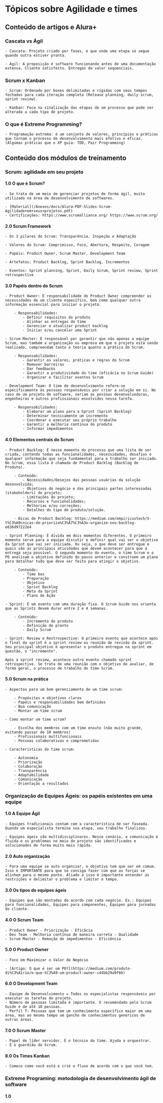 # Tópicos sobre Agilidade e times

## Conteúdo de artigos e Alura+

### Cascata vs Ágil

    - Cascata: Projeto criado por fases, e que onde uma etapa só segue quando outra estiver pronta.

    - Ágil: A proposição é software funcionando antes de uma documentação extensa. Cliente satisfeito. Entregas de valor sequenciais.

### Scrum x Kanban

    - Scrum: Ordenado por boxes delimitadas e rígidas com seus tempos fechados para cada iteração completa (Release planning, daily scrum, sprint review).

    - Kanban: Foca na sinalização das etapas de um processo que pode ser alterada a cada tipo de projeto.

### O que é Extreme Programming?

    - Programação extrema: é um conjunto de valores, princípios e práticas que tornam o processo de desenvolvimento mais efetivo e eficaz. (Algumas práticas que o XP guia: TDD, Pair Programming)

## Conteúdo dos módulos de treinamento

### Scrum: agilidade em seu projeto

#### 1.0 O que é Scrum?

    - Se trata de um meio de gerenciar projetos de forma ágil, muito utilizado na área de desenvolvimento de softwares.

    - [Material](/Anexos/docs/Alura-PDF-Slides-Scrum-Agilidade+em+seus+projetos.pdf)
    - Certificações: https://www.scrumalliance.org/ https://www.scrum.org/

#### 2.0 Scrum Framework

    - Os 3 pilares do Scrum: Transparência, Inspeção e Adaptação

    - Valores do Scrum: Comprimisso, Foco, Abertura, Respeito, Coragem

    - Papéis: Product Owner, Scrum Master, Development Team

    - Artefatos: Product Backlog, Sprint Backlog, Incrementos

    - Eventos: Sprint planning, Sprint, Daily Scrum, Sprint review, Sprint retrospective

#### 3.0 Papéis dentro do Scrum

    - Product Owner: É responsabilidade do Product Owner compreender as necessidades de um cliente específico, bem como qualquer outra informação essencial para iniciar o projeto.

        - Responsabilidades:
            - Definir requisitos do produto
            - Alinhar as entregas do time
            - Gerenciar e atualizar product backlog
            - Iniciar e/ou cancelar uma Sprint

    - Scrum Master: É responsável por garantir que não apenas a equipe Scrum, mas também a organização ou empresa em que o projeto está sendo realizado, compreendam tanto a teoria quanto a prática do Scrum.

        - Responsabilidades:
            - Garantir os valores, práticas e regras do Scrum
            - Remover barreiras
            - Dar feedbacks
            - Garantir a produtividade do time (eficácia no Scrum Guide)
            - Organizar e facilitar eventos Scrum

    - Development Team: O time de desenvolvimento refere-se especificamente às pessoas responsáveis por criar a solução em si. No caso de um projeto de software, seriam as pessoas desenvolvedoras, engenheiras e outros profissionais envolvidos nessa tarefa.

        - Responsabilidades:
            - Elaborar um plano para a Sprint (Sprint Backlog)
            - Determinar tecnicamente um incremento
            - Coordenar e executar seu próprio trabalho
            - Garantir a melhoria contínua do produto
            - Informar impedimentos

#### 4.0 Elementos centrais do Scrum

    - Product Backlog: É nesse momento do processo que uma lista de ser criada, contendo todas as funcionalidades, necessidades, desafios e qualquer informação que seja fundamental para o trabalho ser iniciado. No Scrum, essa lista é chamada de Product Backlog (Backlog de Produto).

        - Conteúdo:
            - Necessidades/Desejos das pessoas usuárias da solução desenvolvida;
            - Objetivos do negócio e das principais partes interessadas (stakeholders) do projeto;
            - Limitações do projeto;
            - Recursos e funcionalidades;
            - Melhorias e/ou correções;
            - Detalhes do tipo de produto/solução.

        - Dicas de Product Backlog: https://medium.com/empiricustech/5-t%C3%A9cnicas-de-prioriza%C3%A7%C3%A3o-organize-seu-backlog-e636d97222e4

    - Sprint Planning: É divida em dois momentos diferentes. O primeiro momento serve para a equipe discutir e definir qual vai ser o objetivo da Sprint que vai ser iniciada. Ou seja, o que deve ser entregue e quais são as principais atividades que devem acontecer para que a entrega seja possível. O segundo momento do evento, o time Scrum e o PO analisam o objetivo definido do passo anterior e constroem um plano para detalhar tudo que deve ser feito para atingir o objetivo.

        - Conteúdo:  
            - Time box
            - Preparação
            - Objetivo
            - Sprint Backlog
            - Meta da Sprint
            - Plano de Ação

    - Sprint: É um evento com uma duração fixa. O Scrum Guide nos orienta que as Sprints devem durar entre 2 e 4 semanas.

        - Conteúdo:
            - Incremento do produto
            - Definição de pronto
            - Daily Scrum

    - Sprint: Review e Restrospective: O primeiro evento que acontece após o final da sprint é a sprint review ou reunião de revisão da sprint. Seu principal objetivo é apresentar o produto entregue na sprint em questão, o "incremento".

    Após a sprint review, acontece outro evento chamado sprint retrospective. Se trata de uma reunião com o objetivo de avaliar, de forma geral, o processo de trabalho do time Scrum.

#### 5.0 Scrum na prática

    - Aspectos para um bom gerenciamento de um time scrum:

        - Propósitos e objetivos claros
        - Papéis e responsabilidades bem definidos
        - Boa comunicação
        - Montar um time scrum

    - Como montar um time scrum?

        - Escolha dos membros com um time enxuto (não muito grande, evitando passar de 10 membros)
        - Profissionais multifuncionais
        - Pessoas colaborativas e comprometidas

    - Características do time scrum:

        - Autonomia
        - Priorização
        - Colaboração
        - Transparência
        - Adaptabilidade
        - Comunicação
        - Orientação a resultados

### Organização de Equipes Ágeis: os papéis existentes em uma equipe

#### 1.0 A Equipe Ágil

    - Equipes tradicionais contam com a característica de ser faseada. Quando um especialista termina sua etapa, seu trabalho finalizou.

    - Equipes ágeis são multidisciplinares. Nesse cenário, a comunicação é fluida e os problemas no meio do projeto são identificados e solucionados de forma muito mais rápida.

#### 2.0 Auto organização

    - Para uma equipe se auto organizar, o objetivo tem que ser em comum. Isso é IMPORTANTE para que se consiga fazer com que as forças se alinhem para o mesmo ponto. Aliado a isso é importante entender as restrições e delimitar o problema e limitar o tempo.

#### 3.0 Os tipos de equipes ágeis

    - Equipes que são montadas de acordo com cada negócio. Ex.: Equipes para funcionalidades, Equipes para componentes, Equipes para jornadas do cliente.

#### 4.0 O Scrum Team

    - Product Owner - Priorização - Eficácia
    - Dev Team - Melhoria contínua de maneira correta - Qualidade
    - Scrum Master - Remoção de impedimentos - Eficiência

#### 5.0 O Product Owner

    - Foco em Maximizar o Valor de Negócio

    - [Artigo: O que é ser um PO?](https://medium.com/produto-di%C3%A1rio/o-que-%C3%A9-um-product-owner-c44bb29a9f66)

#### 6.0 O Development Team

    - Equipe de Desenvolvimento = Todos os especialistas responsáveis por executar as tarefas do projeto.
    - Número de pessoas limitada é importante. O recomendado pelo Scrum Guide é de até 10 pessoas.
    - Perfil T: Pessoas que tem um conhecimento específico maior em uma área, mas ao mesmo tempo um gancho de conhecimentos genéricos de outras áreas.

#### 7.0 O Scrum Master

    - Papel de líder servidor. É o técnico do time. Ajuda a orquestrar.
    - É o guardião do Scrum.

#### 8.0 Os Times Kanban

    - Comece como você está e crie o fluxo de acordo com o que você tem.

### Extreme Programing: metodologia de desenvolvimento ágil de software

#### 1.0 